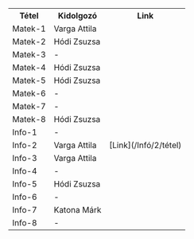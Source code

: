 <table>

<tr><th>Tétel</th> <th>Kidolgozó</th><th>Link</th></tr>

<tr> <td> Matek-1 <td> Varga Attila 
<tr> <td> Matek-2 <td> Hódi Zsuzsa
<tr> <td> Matek-3 <td> -
<tr> <td> Matek-4 <td> Hódi Zsuzsa
<tr> <td> Matek-5 <td> Hódi Zsuzsa
<tr> <td> Matek-6 <td> -
<tr> <td> Matek-7 <td> -
<tr> <td> Matek-8 <td> Hódi Zsuzsa
<tr> <td> Info-1 <td> -
<tr> <td> Info-2 <td> Varga Attila <td> [Link](/Infó/2/tétel) 
<tr> <td> Info-3 <td> Varga Attila
<tr> <td> Info-4 <td> -
<tr> <td> Info-5 <td> Hódi Zsuzsa
<tr> <td> Info-6 <td> -
<tr> <td> Info-7 <td> Katona Márk
<tr> <td> Info-8 <td> -

</table>